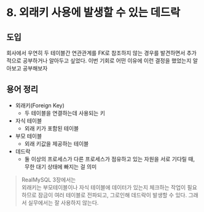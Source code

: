 # 8. 외래키 사용에 발생할 수 있는 데드락

## 도입

회사에서 우연히 두 테이블간 연관관계를 FK로 참조하지 않는 경우를 발견하면서 추가적으로 공부하거나 알아두고 싶었다.
이번 기회로 어떤 이유에 이런 결정을 했었는지 알아보고 공부해보자

## 용어 정리
 - 외래키(Foreign Key)
    - 두 테이블을 연결하는데 사용되는 키
 - 자식 테이블
    - 외래 키가 포함된 테이블
 - 부모 테이블
    - 외래 키값을 제공하는 테이블
 - 데드락
    - 둘 이상의 프로세스가 다른 프로세스가 점유하고 있는 자원을 서로 기다릴 때, 무한 대기 상태에 빠지는 걸 의미

> RealMySQL 3장에서는 <br />
> 외래키는 부모테이블이나 자식 테이블에 데이터가 있는지 체크하는 작업이 필요하므로 잠금이 여러 테이블로 전파되고, 그로인해 데드락이 발생할 수 있다. 그래서 실무에서는 잘 사용하지 않는다.


